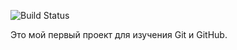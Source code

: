 ![Build Status](https://github.com/AAlexanderAn/progin/actions/workflows/build.yml/badge.svg)

Это мой первый проект для изучения Git и GitHub.